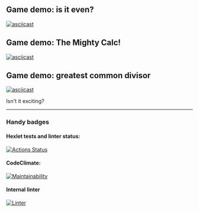 
## Game demo: is it even?
[![asciicast](https://asciinema.org/a/Nq4K9JhFMxytQm8AXUO2P2PdF.svg)](https://asciinema.org/a/Nq4K9JhFMxytQm8AXUO2P2PdF)

## Game demo: The Mighty Calc!
[![asciicast](https://asciinema.org/a/Kxnix7bM0l6TodrI9tIKLNgdh.svg)](https://asciinema.org/a/Kxnix7bM0l6TodrI9tIKLNgdh)

## Game demo: greatest common divisor
[![asciicast](https://asciinema.org/a/GN5wFfwd66eOGo9S28XgPXS62.svg)](https://asciinema.org/a/GN5wFfwd66eOGo9S28XgPXS62)

Isn't it exciting?

---

### Handy badges

#### Hexlet tests and linter status:
[![Actions Status](https://github.com/lastpatrol/frontend-project-lvl1/workflows/hexlet-check/badge.svg)](https://github.com/lastpatrol/frontend-project-lvl1/actions)

#### CodeClimate:
[![Maintainability](https://api.codeclimate.com/v1/badges/a99a88d28ad37a79dbf6/maintainability)](https://codeclimate.com/github/codeclimate/codeclimate/maintainability)

#### Internal linter
[![Linter](https://github.com/lastpatrol/frontend-project-lvl1/workflows/Linter/badge.svg)](https://github.com/lastpatrol/frontend-project-lvl1/actions)
